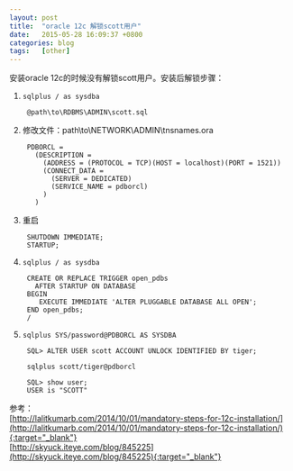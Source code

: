 ```yaml
---
layout: post
title:  "oracle 12c 解锁scott用户"
date:   2015-05-28 16:09:37 +0800
categories: blog
tags:   [other]
---
```

安装oracle 12c的时候没有解锁scott用户。安装后解锁步骤：

1. `sqlplus / as sysdba`

        @path\to\RDBMS\ADMIN\scott.sql

2. 修改文件：path\to\NETWORK\ADMIN\tnsnames.ora

        PDBORCL =
          (DESCRIPTION =
            (ADDRESS = (PROTOCOL = TCP)(HOST = localhost)(PORT = 1521))
            (CONNECT_DATA =
              (SERVER = DEDICATED)
              (SERVICE_NAME = pdborcl)
            )
          )

3. 重启

        SHUTDOWN IMMEDIATE;
        STARTUP;

4. `sqlplus / as sysdba `

        CREATE OR REPLACE TRIGGER open_pdbs 
          AFTER STARTUP ON DATABASE 
        BEGIN 
           EXECUTE IMMEDIATE 'ALTER PLUGGABLE DATABASE ALL OPEN'; 
        END open_pdbs;
        /

5. `sqlplus SYS/password@PDBORCL AS SYSDBA`

        SQL> ALTER USER scott ACCOUNT UNLOCK IDENTIFIED BY tiger;

        sqlplus scott/tiger@pdborcl

        SQL> show user;
        USER is "SCOTT"


参考：      
[http://lalitkumarb.com/2014/10/01/mandatory-steps-for-12c-installation/](http://lalitkumarb.com/2014/10/01/mandatory-steps-for-12c-installation/){:target="_blank"}            
[http://skyuck.iteye.com/blog/845225](http://skyuck.iteye.com/blog/845225){:target="_blank"}